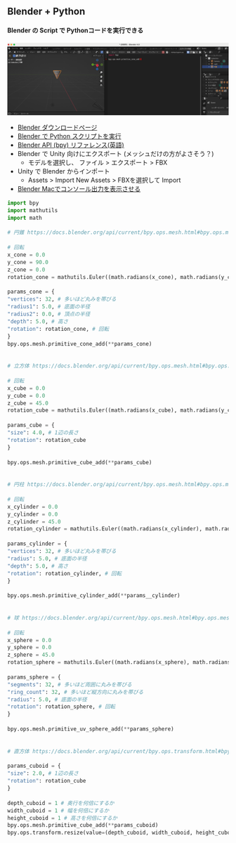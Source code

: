 ## Blender + Python
#### Blender の Script で Pythonコードを実行できる
<img src="images/image.png" width="1000px">

- [Blender ダウンロードページ](https://www.blender.org/download/)
- [Blender で Python スクリプトを実行](https://www.kkaneko.jp/db/cg/bpy.html)
- [Blender API (bpy) リファレンス(英語)](https://docs.blender.org/api/current/index.html)
- Blender で Unity 向けにエクスポート (メッシュだけの方がよさそう？)
  - モデルを選択し、 ファイル > エクスポート > FBX
- Unity で Blender からインポート
  - Assets > Import New Assets > FBXを選択して Import
- [Blender Macでコンソール出力を表示させる](https://www.patec-tech.jp/process/?p=3762)

```python
import bpy
import mathutils
import math

# 円錐 https://docs.blender.org/api/current/bpy.ops.mesh.html#bpy.ops.mesh.primitive_cone_add

# 回転
x_cone = 0.0
y_cone = 90.0
z_cone = 0.0
rotation_cone = mathutils.Euler((math.radians(x_cone), math.radians(y_cone), math.radians(z_cone)), 'XYZ')

params_cone = {
"vertices": 32, # 多いほど丸みを帯びる
"radius1": 5.0, # 底面の半径
"radius2": 0.0, # 頂点の半径
"depth": 5.0, # 高さ
"rotation": rotation_cone, # 回転
} 
bpy.ops.mesh.primitive_cone_add(**params_cone)


# 立方体 https://docs.blender.org/api/current/bpy.ops.mesh.html#bpy.ops.mesh.primitive_cube_add

# 回転
x_cube = 0.0
y_cube = 0.0
z_cube = 45.0
rotation_cube = mathutils.Euler((math.radians(x_cube), math.radians(y_cube), math.radians(z_cube)), 'XYZ')

params_cube = {
"size": 4.0, # 1辺の長さ
"rotation": rotation_cube
}

bpy.ops.mesh.primitive_cube_add(**params_cube)


# 円柱 https://docs.blender.org/api/current/bpy.ops.mesh.html#bpy.ops.mesh.primitive_cylinder_add

# 回転
x_cylinder = 0.0
y_cylinder = 0.0
z_cylinder = 45.0
rotation_cylinder = mathutils.Euler((math.radians(x_cylinder), math.radians(y_cylinder), math.radians(z_cylinder)), 'XYZ')

params_cylinder = {
"vertices": 32, # 多いほど丸みを帯びる
"radius": 5.0, # 底面の半径
"depth": 5.0, # 高さ
"rotation": rotation_cylinder, # 回転
}

bpy.ops.mesh.primitive_cylinder_add(**params__cylinder)


# 球 https://docs.blender.org/api/current/bpy.ops.mesh.html#bpy.ops.mesh.primitive_uv_sphere_add

# 回転
x_sphere = 0.0
y_sphere = 0.0
z_sphere = 45.0
rotation_sphere = mathutils.Euler((math.radians(x_sphere), math.radians(y_sphere), math.radians(z_sphere)), 'XYZ')

params_sphere = {
"segments": 32, # 多いほど周囲に丸みを帯びる
"ring_count": 32, # 多いほど縦方向に丸みを帯びる
"radius": 5.0, # 底面の半径
"rotation": rotation_sphere, # 回転
}

bpy.ops.mesh.primitive_uv_sphere_add(**params_sphere)


# 直方体 https://docs.blender.org/api/current/bpy.ops.transform.html#bpy.ops.transform.resize

params_cuboid = {
"size": 2.0, # 1辺の長さ
"rotation": rotation_cube
}

depth_cuboid = 1 # 奥行を何倍にするか
width_cuboid = 1 # 幅を何倍にするか
height_cuboid = 1 # 高さを何倍にするか
bpy.ops.mesh.primitive_cube_add(**params_cuboid)
bpy.ops.transform.resize(value=(depth_cuboid, width_cuboid, height_cuboid))
```


